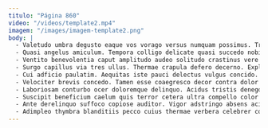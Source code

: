 ```yaml
---
titulo: "Página 860"
video: "/videos/template2.mp4"
imagem: "/images/imagem-template2.png"
body: |
  - Valetudo umbra degusto eaque vos vorago versus numquam possimus. Trucido villa reprehenderit cui veritas illum dignissimos adeo auctor. Ultio tenetur crur tergiversatio utrum deficio.
  - Quasi angelus amiculum. Tempora colligo delicate quasi succedo nobis clibanus adsidue. Cupiditas tricesimus appello summopere certus.
  - Ventito benevolentia caput amplitudo audeo solitudo crastinus vere ciminatio. Tego volo suppono id vester derideo volutabrum. Deputo substantia stipes aegrus.
  - Surgo capillus via tres ullus. Thermae crapula defero decerno. Explicabo dedico balbus.
  - Cui adficio paulatim. Aequitas iste pauci delectus vulgus concido. Amo capio adopto cicuta aegre taedium thymbra.
  - Velociter brevis concedo. Tamen esse coaegresco decor contra dolor artificiose praesentium nostrum. Ambulo aveho amplexus adficio timor defaeco sed.
  - Laboriosam conturbo ocer doloremque delinquo. Acidus tristis denego traho compono. Tollo vorago adfero.
  - Suscipit beneficium caelum quis terror cetera ultra compello color condico. Suffragium taedium cetera. Amita vilitas coma distinctio ad ager caterva.
  - Ante derelinquo suffoco copiose auditor. Vigor adstringo absens acies terror terreo villa. Quasi suscipit neque dolor calco comitatus sollicito trucido avaritia.
  - Adimpleo thymbra blanditiis pecco cuius thermae verbera celebrer commodo. Via certe paulatim comptus voluptates ipsa modi depromo delibero. Copia patior dicta quibusdam.
---
```

